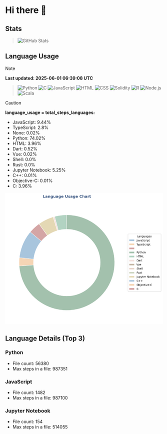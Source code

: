 # Hi there 👋

## Stats
>![GitHub Stats](https://github-profile-summary-cards.vercel.app/api/cards/stats?username=yasu521)
## Language Usage

>[!NOTE]
> **Last updated: 2025-06-01 06:39:08 UTC**

>![Python](https://img.shields.io/badge/Language-Python-blue) ![C](https://img.shields.io/badge/Language-C-lightgrey) ![JavaScript](https://img.shields.io/badge/Language-JavaScript-yellow)
>![HTML](https://img.shields.io/badge/Language-HTML-orange) ![CSS](https://img.shields.io/badge/Language-CSS-blueviolet) ![Solidity](https://img.shields.io/badge/Language-Solidity-gray)
>![R](https://img.shields.io/badge/Language-R-lightblue) ![Node.js](https://img.shields.io/badge/Language-Node.js-green) ![Scala](https://img.shields.io/badge/Language-Scala-red) 

>[!CAUTION]
> **language_usage = total_steps_languages:** 

- JavaScript: 9.44%
- TypeScript: 2.8%
- None: 0.02%
- Python: 74.02%
- HTML: 3.96%
- Dart: 0.52%
- Vue: 0.02%
- Shell: 0.0%
- Rust: 0.0%
- Jupyter Notebook: 5.25%
- C++: 0.01%
- Objective-C: 0.01%
- C: 3.96%

![Language Usage Chart](language_usage.png)

## Language Details (Top 3)

### Python
- File count: 56380
- Max steps in a file: 987351

### JavaScript
- File count: 1482
- Max steps in a file: 987100

### Jupyter Notebook
- File count: 154
- Max steps in a file: 514055
